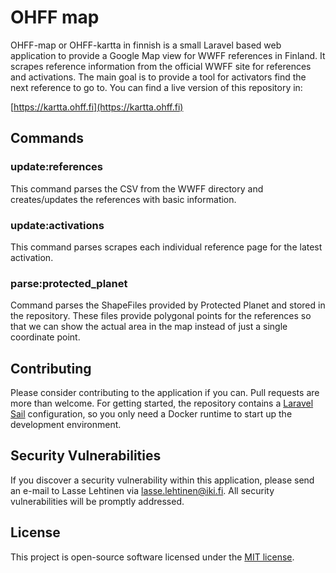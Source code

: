# OHFF map

OHFF-map or OHFF-kartta in finnish is a small Laravel based web application to provide a Google Map view for WWFF references in Finland. It scrapes reference information from the official WWFF site for references and activations. The main goal is to provide a tool for activators find the next reference to go to. You can find a live version of this repository in:

[https://kartta.ohff.fi](https://kartta.ohff.fi)

## Commands

### update:references

This command parses the CSV from the WWFF directory and creates/updates the references with basic information.

### update:activations

This command parses scrapes each individual reference page for the latest activation.

### parse:protected_planet

Command parses the ShapeFiles provided by Protected Planet and stored in the repository. These files provide polygonal points for the references so that 
we can show the actual area in the map instead of just a single coordinate point.

## Contributing

Please consider contributing to the application if you can. Pull requests are more than welcome. For getting started, the repository contains a [Laravel Sail](https://laravel.com/docs/8.x/sail) configuration, so you only need a Docker runtime to start up the development environment.

## Security Vulnerabilities

If you discover a security vulnerability within this application, please send an e-mail to Lasse Lehtinen via [lasse.lehtinen@iki.fi](mailto:lasse.lehtinen@iki.fi). All security vulnerabilities will be promptly addressed.

## License

This project is open-source software licensed under the [MIT license](https://opensource.org/licenses/MIT).
